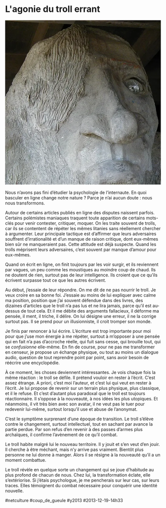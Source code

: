 # L'agonie du troll errant

![](_i/34457510_a76e0c060c1.webp)

Nous n’avons pas fini d’étudier la psychologie de l’internaute. En quoi basculer en ligne change notre nature ? Parce je n’ai aucun doute : nous nous transformons.

Autour de certains articles publiés en ligne des disputes naissent parfois. Certains polémistes maniaques traquent toute apparition de certains mots-clés pour venir contester, critiquer, moquer. On les traite souvent de trolls, car ils se contentent de répéter les mêmes litanies sans réellement chercher à argumenter. Leur principale tactique est d’affirmer que leurs adversaires souffrent d’irrationalité et d’un manque de raison critique, dont eux-mêmes bien sûr ne manqueraient pas. Cette attitude est déjà suspecte. Quand les trolls méprisent leurs adversaires, c’est souvent par manque d’amour pour eux-mêmes.

Quand on écrit en ligne, on finit toujours par les voir surgir, et ils reviennent par vagues, un peu comme les moustiques au moindre coup de chaud. Ils ne doutent de rien, surtout pas de leur intelligence. Ils croient que ce qu’ils écrivent surpasse tout ce que les autres écrivent.

Au début, j’essaie de leur répondre. On me dit de ne pas nourrir le troll. Je veux croire en sa bonne foi. J’essaie au moins de lui expliquer avec calme ma position, position que j’ai souvent défendue dans des livres, des dizaines d’articles que le troll n’a pas lus et ne lira jamais, parce qu’il est au-dessus de tout cela. Et il me débite des arguments fallacieux, il déforme ma pensée, il ment, il triche, il délire. On lui désigne une erreur, il ne la corrige surtout pas. Il se prend pour un illusionniste, il croit tromper son monde.

Je finis par renoncer à lui écrire. L’écriture est trop importante pour moi pour que j’use mon énergie à me répéter, surtout à m’opposer à une pensée qui en fait n’a pas d’accroche réelle, qui fuit sans cesse, qui brouille tout, qui se *confusionne* elle-même. En fin de course, pour ne pas me transformer en censeur, je propose un échange physique, ou tout au moins un dialogue audio, question de tout reprendre point par point, sans avoir besoin de réécrire une encyclopédie.

À ce moment, les choses deviennent intéressantes. Je vois chaque fois la même réaction : le troll se défile. Il prétend vouloir en rester à l’écrit. C’est assez étrange. A priori, c’est moi l’auteur, et c’est lui qui veut en rester à l’écrit. Je lui propose de revenir sur un terrain plus physique, plus classique, et il le refuse. Et c’est d’autant plus paradoxal que le troll est toujours réactionnaire. Il s’oppose à la nouveauté, à nos idées les plus utopiques. Et néanmoins, il vit très bien avec son avatar, il ne veut pas le tuer pour redevenir lui-même, surtout lorsqu’il use et abuse de l’anonymat.

C’est le symptôme surprenant d’une époque de transition. Le troll s’élève contre le changement, surtout intellectuel, tout en sachant par avance la partie perdue. Par son refus d’en revenir à des passes d’armes plus archaïques, il confirme l’avènement de ce qu’il combat.

Le troll habite malgré lui le nouveau territoire. Il y jouit et s’en veut d’en jouir. Il cherche à être méchant, mais n’y arrive pas vraiment. Bientôt plus personne ne lui donne à manger. Alors il se résigne à la nouveauté qu’il a un moment combattue.

Le troll révèle en quelque sorte un changement qui se joue d’habitude au plus profond de chacun de nous. Chez lui, la transformation éclate, elle s’extériorise. Si j’étais psychologue, je me pencherais sur leur cas, sur leurs traces. Elles témoignent du combat nécessaire pour conquérir une identité nouvelle.



#netculture #coup_de_gueule #y2013 #2013-12-19-14h33
